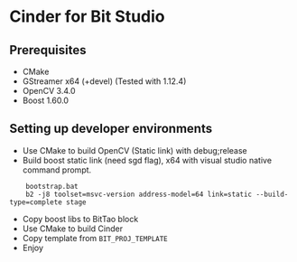 # Cinder for Bit Studio

## Prerequisites
* CMake
* GStreamer x64 (+devel) (Tested with 1.12.4)
* OpenCV 3.4.0
* Boost 1.60.0

## Setting up developer environments
* Use CMake to build OpenCV (Static link) with debug;release
* Build boost static link (need sgd flag), x64 with visual studio native command prompt.
```
	bootstrap.bat
	b2 -j8 toolset=msvc-version address-model=64 link=static --build-type=complete stage
```
* Copy boost libs to BitTao block
* Use CMake to build Cinder
* Copy template from `BIT_PROJ_TEMPLATE`
* Enjoy
